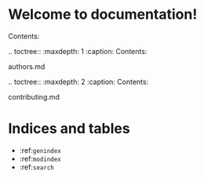 Welcome to documentation!
=====================================

Contents:

.. toctree::
   :maxdepth: 1
   :caption: Contents:

   authors.md

.. toctree::
   :maxdepth: 2
   :caption: Contents:

   contributing.md

Indices and tables
==================

* :ref:`genindex`
* :ref:`modindex`
* :ref:`search`